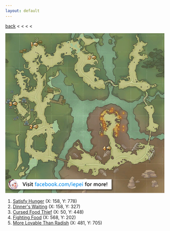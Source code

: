 ```yaml
---
layout: default
---
```


[back](../) < < < <

![Secret Forest Lake Conversations](secret-forest-lake-conversations.jpg)
1. [Satisfy Hunger]() (X: 158, Y: 778)
2. [Dinner's Waiting]() (X: 158, Y: 327)
3. [Cursed Food Thief]() (X: 50, Y: 448)
4. [Fighting Food]() (X: 568, Y: 202)
5. [More Lovable Than Radish]() (X: 481, Y: 705)
